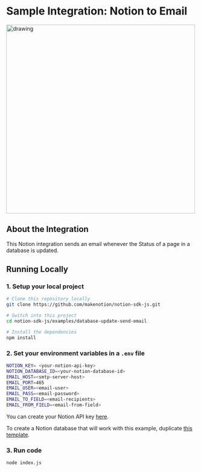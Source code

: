 # Sample Integration: Notion to Email

<img src="https://dev.notion.so/front-static/external/readme/images/notion-email-example@2x.png" alt="drawing" width="500"/>

## About the Integration

This Notion integration sends an email whenever the Status of a page in a database is updated.

## Running Locally

### 1. Setup your local project

```zsh
# Clone this repository locally
git clone https://github.com/makenotion/notion-sdk-js.git

# Switch into this project
cd notion-sdk-js/examples/database-update-send-email

# Install the dependencies
npm install
```

### 2. Set your environment variables in a `.env` file

```zsh
NOTION_KEY= <your-notion-api-key>
NOTION_DATABASE_ID=<your-notion-database-id>
EMAIL_HOST=<smtp-server-host>
EMAIL_PORT=465
EMAIL_USER=<email-user>
EMAIL_PASS=<email-password>
EMAIL_TO_FIELD=<email-recipients>
EMAIL_FROM_FIELD=<email-from-field>
```

You can create your Notion API key [here](https://www.notion.com/my-integrations).

To create a Notion database that will work with this example, duplicate [this template](https://www.notion.com/5b593126d3eb401db62c83cbe362d2d5?v=a44397b3675545f389a6f28282c402ae).

### 3. Run code

```zsh
node index.js
```
